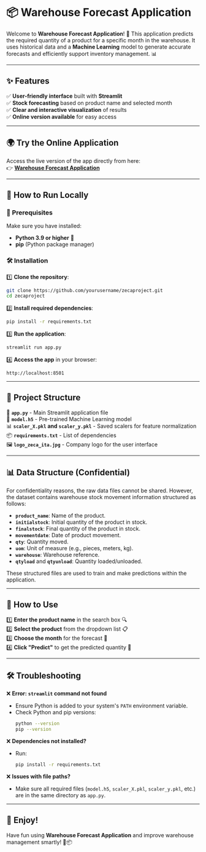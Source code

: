 # 📦 Warehouse Forecast Application

Welcome to **Warehouse Forecast Application**! 🚀
This application predicts the required quantity of a product for a specific month in the warehouse. It uses historical data and a **Machine Learning** model to generate accurate forecasts and efficiently support inventory management. 📊

---

## ✨ Features
✅ **User-friendly interface** built with **Streamlit**  
✅ **Stock forecasting** based on product name and selected month  
✅ **Clear and interactive visualization** of results  
✅ **Online version available** for easy access  

---

## 🌍 Try the Online Application
Access the live version of the app directly from here:  
👉 **[Warehouse Forecast Application](https://zecaproject-warehouseforecast.streamlit.app/)**

---

## 🚀 How to Run Locally

### 📌 Prerequisites
Make sure you have installed:
- **Python 3.9 or higher** 🐍
- **pip** (Python package manager)

### 🛠 Installation
1️⃣ **Clone the repository**:
   ```bash
   git clone https://github.com/yourusername/zecaproject.git
   cd zecaproject
   ```

2️⃣ **Install required dependencies**:
   ```bash
   pip install -r requirements.txt
   ```

3️⃣ **Run the application**:
   ```bash
   streamlit run app.py
   ```

4️⃣ **Access the app** in your browser:
   ```
   http://localhost:8501
   ```

---

## 📂 Project Structure
📝 **`app.py`** - Main Streamlit application file  
🧠 **`model.h5`** - Pre-trained Machine Learning model  
📊 **`scaler_X.pkl` and `scaler_y.pkl`** - Saved scalers for feature normalization  
📦 **`requirements.txt`** - List of dependencies  
🖼 **`logo_zeca_ita.jpg`** - Company logo for the user interface  

---

## 📊 Data Structure (Confidential)
For confidentiality reasons, the raw data files cannot be shared. However, the dataset contains warehouse stock movement information structured as follows:

- **`product_name`**: Name of the product.
- **`initialstock`**: Initial quantity of the product in stock.
- **`finalstock`**: Final quantity of the product in stock.
- **`movementdate`**: Date of product movement.
- **`qty`**: Quantity moved.
- **`uom`**: Unit of measure (e.g., pieces, meters, kg).
- **`warehouse`**: Warehouse reference.
- **`qtyload`** and **`qtyunload`**: Quantity loaded/unloaded.

These structured files are used to train and make predictions within the application.

---

## 🔧 How to Use
1️⃣ **Enter the product name** in the search box 🔍  
2️⃣ **Select the product** from the dropdown list 📋  
3️⃣ **Choose the month** for the forecast 📅  
4️⃣ **Click "Predict"** to get the predicted quantity 🎯  

---

## 🛠 Troubleshooting
❌ **Error: `streamlit` command not found**
- Ensure Python is added to your system's `PATH` environment variable.
- Check Python and pip versions:
  ```bash
  python --version
  pip --version
  ```

❌ **Dependencies not installed?**
- Run:
  ```bash
  pip install -r requirements.txt
  ```

❌ **Issues with file paths?**
- Make sure all required files (`model.h5`, `scaler_X.pkl`, `scaler_y.pkl`, etc.) are in the same directory as `app.py`.

---

## 🎉 Enjoy!
Have fun using **Warehouse Forecast Application** and improve warehouse management smartly! 🤖📦

